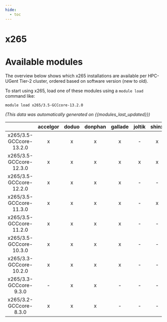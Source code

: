 ```yaml
---
hide:
  - toc
---
```


x265
====

# Available modules


The overview below shows which x265 installations are available per HPC-UGent Tier-2 cluster, ordered based on software version (new to old).

To start using x265, load one of these modules using a `module load` command like:

```shell
module load x265/3.5-GCCcore-13.2.0
```

*(This data was automatically generated on {{modules_last_updated}})*  

| |accelgor|doduo|donphan|gallade|joltik|shinx|skitty|
| :---: | :---: | :---: | :---: | :---: | :---: | :---: | :---: |
|x265/3.5-GCCcore-13.2.0|x|x|x|x|-|x|x|
|x265/3.5-GCCcore-12.3.0|x|x|x|x|x|x|x|
|x265/3.5-GCCcore-12.2.0|x|x|x|x|-|-|-|
|x265/3.5-GCCcore-11.3.0|x|x|x|x|-|x|-|
|x265/3.5-GCCcore-11.2.0|x|x|x|x|-|-|-|
|x265/3.5-GCCcore-10.3.0|x|x|x|x|-|-|-|
|x265/3.3-GCCcore-10.2.0|x|x|x|x|-|-|-|
|x265/3.3-GCCcore-9.3.0|-|x|x|-|-|-|-|
|x265/3.2-GCCcore-8.3.0|x|x|x|-|-|-|-|

